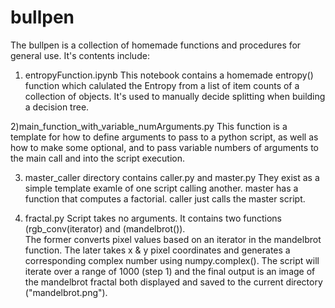 # bullpen
The bullpen is a collection of homemade functions and procedures for general use.
It's contents include:
  1) entropyFunction.ipynb
    This notebook contains a homemade entropy() function which calulated the Entropy from a list of item counts of a collection of objects.  It's used to manually decide   splitting when building a decision tree.
  
  2)main_function_with_variable_numArguments.py
	This function is a template for how to define arguments to pass to a python script, as well as
	how to make some optional, and to pass variable numbers of arguments to the main call and into the
	script execution.
	
  3) master_caller directory contains caller.py and master.py
		They exist as a simple template examle of one script calling another.
		master has a function that computes a factorial.  caller just calls the master script.
		
   4) fractal.py
		Script takes no arguments.  It contains two functions (rgb_conv(iterator) and (mandelbrot()).  
		The former converts pixel values based on an iterator in the mandelbrot function.
		The later takes x & y pixel coordinates and generates a corresponding complex number
		using numpy.complex().  The script will iterate over a range of 1000 (step 1) and the final output is an image of the mandelbrot fractal both displayed and
		saved to the current directory ("mandelbrot.png").